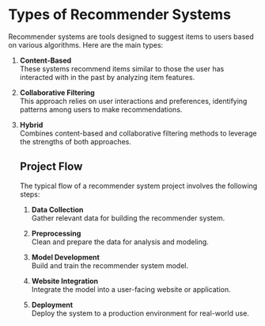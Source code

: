 # Types of Recommender Systems

Recommender systems are tools designed to suggest items to users based on various algorithms. Here are the main types:

1. **Content-Based**  
    These systems recommend items similar to those the user has interacted with in the past by analyzing item features.

2. **Collaborative Filtering**  
    This approach relies on user interactions and preferences, identifying patterns among users to make recommendations.

3. **Hybrid**  
    Combines content-based and collaborative filtering methods to leverage the strengths of both approaches.

    ## Project Flow

    The typical flow of a recommender system project involves the following steps:

    1. **Data Collection**  
        Gather relevant data for building the recommender system.

    2. **Preprocessing**  
        Clean and prepare the data for analysis and modeling.

    3. **Model Development**  
        Build and train the recommender system model.

    4. **Website Integration**  
        Integrate the model into a user-facing website or application.

    5. **Deployment**  
        Deploy the system to a production environment for real-world use.